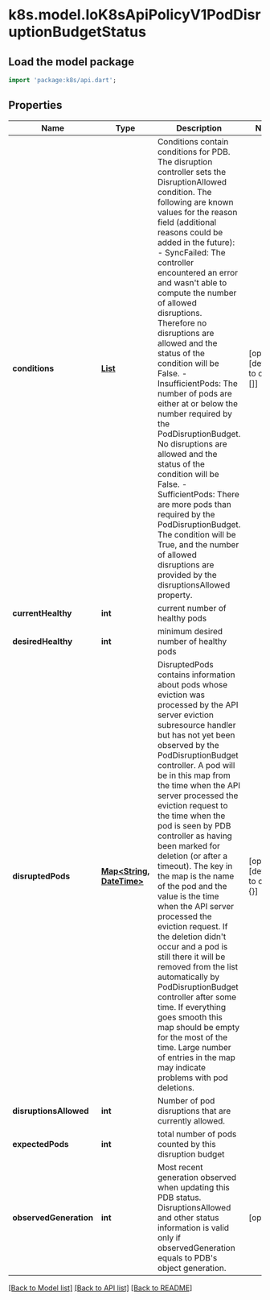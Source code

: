 # k8s.model.IoK8sApiPolicyV1PodDisruptionBudgetStatus

## Load the model package
```dart
import 'package:k8s/api.dart';
```

## Properties
Name | Type | Description | Notes
------------ | ------------- | ------------- | -------------
**conditions** | [**List<IoK8sApimachineryPkgApisMetaV1Condition>**](IoK8sApimachineryPkgApisMetaV1Condition.md) | Conditions contain conditions for PDB. The disruption controller sets the DisruptionAllowed condition. The following are known values for the reason field (additional reasons could be added in the future): - SyncFailed: The controller encountered an error and wasn't able to compute               the number of allowed disruptions. Therefore no disruptions are               allowed and the status of the condition will be False. - InsufficientPods: The number of pods are either at or below the number                     required by the PodDisruptionBudget. No disruptions are                     allowed and the status of the condition will be False. - SufficientPods: There are more pods than required by the PodDisruptionBudget.                   The condition will be True, and the number of allowed                   disruptions are provided by the disruptionsAllowed property. | [optional] [default to const []]
**currentHealthy** | **int** | current number of healthy pods | 
**desiredHealthy** | **int** | minimum desired number of healthy pods | 
**disruptedPods** | [**Map<String, DateTime>**](DateTime.md) | DisruptedPods contains information about pods whose eviction was processed by the API server eviction subresource handler but has not yet been observed by the PodDisruptionBudget controller. A pod will be in this map from the time when the API server processed the eviction request to the time when the pod is seen by PDB controller as having been marked for deletion (or after a timeout). The key in the map is the name of the pod and the value is the time when the API server processed the eviction request. If the deletion didn't occur and a pod is still there it will be removed from the list automatically by PodDisruptionBudget controller after some time. If everything goes smooth this map should be empty for the most of the time. Large number of entries in the map may indicate problems with pod deletions. | [optional] [default to const {}]
**disruptionsAllowed** | **int** | Number of pod disruptions that are currently allowed. | 
**expectedPods** | **int** | total number of pods counted by this disruption budget | 
**observedGeneration** | **int** | Most recent generation observed when updating this PDB status. DisruptionsAllowed and other status information is valid only if observedGeneration equals to PDB's object generation. | [optional] 

[[Back to Model list]](../README.md#documentation-for-models) [[Back to API list]](../README.md#documentation-for-api-endpoints) [[Back to README]](../README.md)


